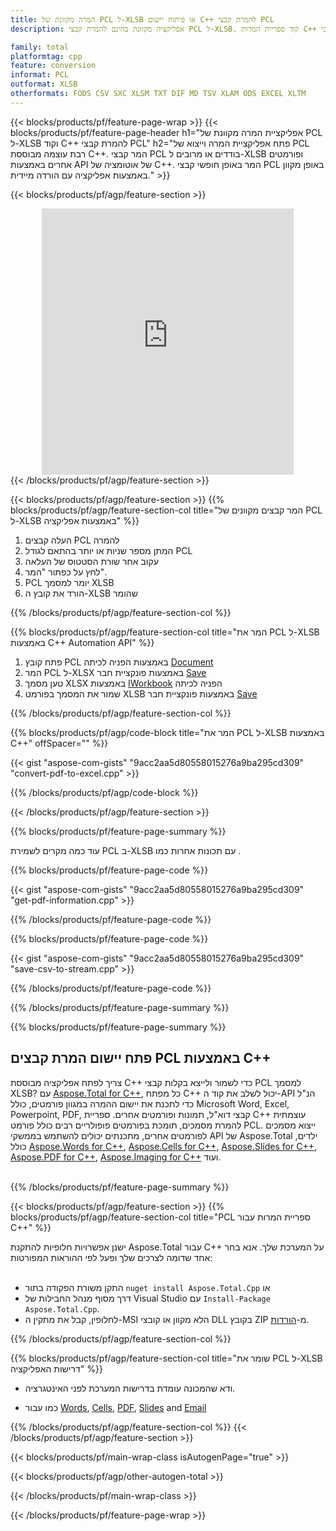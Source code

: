 ```yaml
---
title: המרה מקוונת של PCL ל-XLSB או פיתוח יישום C++ להמרת קבצי PCL
description: אפליקציה מקוונת בחינם להמרת קבצי PCL ל-XLSB. קוד ספריית המרות C++ עבור מסמכי PCL.  

family: total
platformtag: cpp
feature: conversion
informat: PCL
outformat: XLSB
otherformats: FODS CSV SXC XLSM TXT DIF MD TSV XLAM ODS EXCEL XLTM
---
```

{{< blocks/products/pf/feature-page-wrap >}}
{{< blocks/products/pf/feature-page-header h1="אפליקציית המרה מקוונת של PCL ל-XLSB וקוד C++ להמרת קבצי PCL" h2="פתח אפליקציית המרה וייצוא של PCL רבת עוצמה מבוססת C++. המר קבצי PCL בודדים או מרובים ל-XLSB ופורמטים אחרים באמצעות API של אוטומציה של C++. המר באופן חופשי קבצי PCL באופן מקוון באמצעות אפליקציה עם הורדה מיידית." >}}


{{< blocks/products/pf/agp/feature-section >}}

<div class="container-fluid agp-content bg-white aboutfile box-1 vh100 section nopbtm">
<div class=container>
<div class=row>
<div class="demobox tc col-md-12 padding-0" align="center">

<iframe title="אפליקציית המרות מקוונת בחינם מ-PCL ל-XLSB" style="border: none; height: 426px;" scrolling="no" src="https://total-conversion-app-65z5r2lp.k8s.dynabic.com/?to=xlsb&from=pcl" id="child-iframe" width="80%"></iframe>

</div></div>
</div></div>
{{< /blocks/products/pf/agp/feature-section >}}


{{< blocks/products/pf/agp/feature-section >}}
{{% blocks/products/pf/agp/feature-section-col title="המר קבצים מקוונים של PCL ל-XLSB באמצעות אפליקציה" %}}

1. העלה קבצים PCL להמרה
1. המתן מספר שניות או יותר בהתאם לגודל PCL
1. עקוב אחר שורת הסטטוס של העלאה
1. לחץ על כפתור "המר".
1. PCL יומר למסמך XLSB
1. הורד את קובץ ה-XLSB שהומר

{{% /blocks/products/pf/agp/feature-section-col %}}

{{% blocks/products/pf/agp/feature-section-col title="המר את PCL ל-XLSB באמצעות C++ Automation API" %}}


1. פתח קובץ PCL באמצעות הפניה לכיתה [Document](https://reference.aspose.com/pdf/cpp/class/aspose.pdf.document)
2. המר PCL ל-XLSX באמצעות פונקציית חבר [Save](https://reference.aspose.com/pdf/cpp/class/aspose.pdf.document#a6383c010776212483f51cc41235924db)
3. טען מסמך XLSX באמצעות [IWorkbook](https://reference.aspose.com/cells/cpp/class/aspose.cells.i_workbook) הפניה לכיתה
4. שמור את המסמך בפורמט XLSB באמצעות פונקציית חבר [Save](https://reference.aspose.com/cells/cpp/class/aspose.cells.i_workbook#a9460f52a2dec8f4bf623a4905167d997)



{{% /blocks/products/pf/agp/feature-section-col %}}

{{% blocks/products/pf/agp/code-block title="המר את PCL ל-XLSB באמצעות C++" offSpacer="" %}}

{{< gist "aspose-com-gists" "9acc2aa5d80558015276a9ba295cd309" "convert-pdf-to-excel.cpp" >}}

{{% /blocks/products/pf/agp/code-block %}}

{{< /blocks/products/pf/agp/feature-section >}}

{{% blocks/products/pf/feature-page-summary %}}

עוד כמה מקרים לשמירת PCL ב-XLSB עם תכונות אחרות כמו .

{{% blocks/products/pf/feature-page-code %}}
{{< gist "aspose-com-gists" "9acc2aa5d80558015276a9ba295cd309" "get-pdf-information.cpp" >}}
{{% /blocks/products/pf/feature-page-code  %}}
{{% blocks/products/pf/feature-page-code %}}
{{< gist "aspose-com-gists" "9acc2aa5d80558015276a9ba295cd309" "save-csv-to-stream.cpp" >}}
{{% /blocks/products/pf/feature-page-code  %}}


{{% /blocks/products/pf/feature-page-summary %}}

{{% blocks/products/pf/feature-page-summary %}}

<h2>פתח יישום המרת קבצים PCL באמצעות C++</h2>

צריך לפתח אפליקציה מבוססת C++ כדי לשמור ולייצא בקלות קבצי PCL למסמך XLSB?  עם [Aspose.Total for C++](https://products.aspose.com/total/he/cpp/), כל מפתח C++ יכול לשלב את קוד ה-API הנ"ל כדי לתכנת את יישום ההמרה במגוון פורמטים, כולל Microsoft Word, Excel, Powerpoint, PDF, קבצי דוא"ל, תמונות ופורמטים אחרים.  ספריית C++ עוצמתית להמרת מסמכים, תומכת בפורמטים פופולריים רבים כולל פורמט PCL.  ייצוא מסמכים לפורמטים אחרים, מתכנתים יכולים להשתמש בממשקי API של Aspose.Total ילדים, כולל [Aspose.Words for C++](https://products.aspose.com/words/he/cpp/), [Aspose.Cells for C++](https://products.aspose.com/cells/he/cpp/), [Aspose.Slides for C++](https://products.aspose.com/slides/he/cpp/), [Aspose.PDF for C++](https://products.aspose.com/pdf/he/cpp/), [Aspose.Imaging for C++](https://products.aspose.com/imaging/he/cpp/) ועוד.<br /><br />

{{% /blocks/products/pf/feature-page-summary %}}

{{< blocks/products/pf/agp/feature-section >}}
{{% blocks/products/pf/agp/feature-section-col title="PCL ספריית המרות עבור C++" %}}

ישנן אפשרויות חלופיות להתקנת Aspose.Total עבור C++ על המערכת שלך.  אנא בחר אחד שדומה לצרכים שלך ופעל לפי ההוראות המפורטות:<br /><br />

- התקן משורת הפקודה בתור ```nuget install Aspose.Total.Cpp``` או  
- דרך מסוף מנהל החבילות של Visual Studio עם ```Install-Package Aspose.Total.Cpp```.
- לחלופין, קבל את מתקין ה-MSI הלא מקוון או קובצי DLL בקובץ ZIP מ-[הורדות](https://releases.aspose.com/total/cpp).


{{% /blocks/products/pf/agp/feature-section-col %}}

{{% blocks/products/pf/agp/feature-section-col title="שומר את PCL ל-XLSB דרישות האפליקציה" %}}

- ודא שהמכונה עומדת בדרישות המערכת לפני האינטגרציה.

- כמו עבור [Words](https://docs.aspose.com/words/cpp/system-requirements/), [Cells](https://docs.aspose.com/cells/cpp/system-requirements/), [PDF](https://docs.aspose.com/pdf/cpp/system-requirements/), [Slides](https://docs.aspose.com/slides/cpp/system-requirements/) and [Email](https://docs.aspose.com/email/cpp/system-requirements/)

{{% /blocks/products/pf/agp/feature-section-col %}}
{{< /blocks/products/pf/agp/feature-section >}}

{{< blocks/products/pf/main-wrap-class isAutogenPage="true" >}}

{{< blocks/products/pf/agp/other-autogen-total >}}

{{< /blocks/products/pf/main-wrap-class >}}

{{< /blocks/products/pf/feature-page-wrap >}}